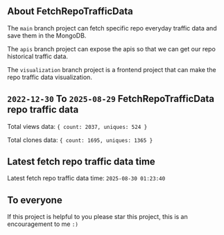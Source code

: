 ## About FetchRepoTrafficData

The `main` branch project can fetch specific repo everyday traffic data and save them in the MongoDB.

The `apis` branch project can expose the apis so that we can get our repo historical traffic data.

The `visualization` branch project is a frontend project that can make the repo traffic data visualization.

## `2022-12-30` To `2025-08-29` FetchRepoTrafficData repo traffic data

Total views data: `{ count: 2037, uniques: 524 }`

Total clones data: `{ count: 1695, uniques: 1365 }`

## Latest fetch repo traffic data time

Latest fetch repo traffic data time: `2025-08-30 01:23:40`

## To everyone

If this project is helpful to you please star this project, this is an encouragement to me `:)`



